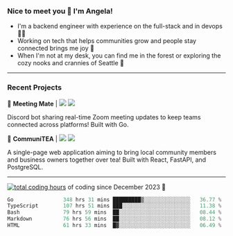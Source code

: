 ### Nice to meet you 👋 I'm Angela!

- I'm a backend engineer with experience on the full-stack and in devops 👩‍💻
- Working on tech that helps communities grow and people stay connected brings me joy 🤝
- When I'm not at my desk, you can find me in the forest or exploring the cozy nooks and crannies of Seattle 🧋

---

### Recent Projects

👾 **Meeting Mate** | [![](https://img.shields.io/badge/Code-violet.svg?style=flat-square)](https://github.com/angelajfisher/meeting-mate) [![](https://img.shields.io/badge/Site-violet.svg?style=flat-square)](https://angelajfisher.com/projects/meeting-mate)

Discord bot sharing real-time Zoom meeting updates to keep teams connected across platforms! Built with Go.

🍵 **CommuniTEA** | [![](https://img.shields.io/badge/Code-green.svg?style=flat-square)](https://gitlab.com/angelajfisher/communiTEA) [![](https://img.shields.io/badge/Demo-green.svg?style=flat-square)](https://angelajfisher.gitlab.io/communiTEA/)

A single-page web application aiming to bring local community members and business owners together over tea!  Built with React, FastAPI, and PostgreSQL.

---

<a href="https://wakatime.com/@018c1e94-8745-411f-aea1-f33be044d952"><img src="https://wakatime.com/badge/user/018c1e94-8745-411f-aea1-f33be044d952.svg?style=flat-square" alt="total coding hours" /></a> of coding since December 2023 🌊<br>
<!--START_SECTION:waka-->

```go
Go                348 hrs 31 mins █████████▒░░░░░░░░░░░░░░░   36.77 %
TypeScript        107 hrs 51 mins ███░░░░░░░░░░░░░░░░░░░░░░   11.38 %
Bash              79 hrs 59 mins  ██░░░░░░░░░░░░░░░░░░░░░░░   08.44 %
Markdown          76 hrs 56 mins  ██░░░░░░░░░░░░░░░░░░░░░░░   08.12 %
HTML              61 hrs 33 mins  █▓░░░░░░░░░░░░░░░░░░░░░░░   06.49 %
```

<!--END_SECTION:waka--> 
